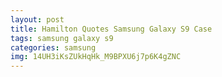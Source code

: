```yaml
---
layout: post
title: Hamilton Quotes Samsung Galaxy S9 Case
tags: samsung galaxy s9
categories: samsung
img: 14UH3iKsZUkHqHk_M9BPXU6j7p6K4gZNC
---
```

